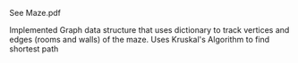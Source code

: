 See Maze.pdf

Implemented Graph data structure that uses dictionary to track vertices and edges (rooms and walls) of the maze.
Uses Kruskal's Algorithm to find shortest path
